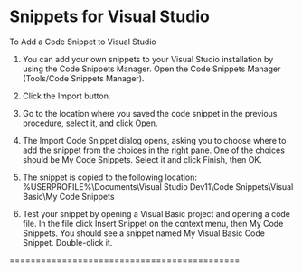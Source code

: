 Snippets for Visual Studio
============================================
To Add a Code Snippet to Visual Studio

1. You can add your own snippets to your Visual Studio installation by using the Code Snippets Manager. Open the Code Snippets Manager (Tools/Code Snippets Manager).

2. Click the Import button.

3. Go to the location where you saved the code snippet in the previous procedure, select it, and click Open.

4. The Import Code Snippet dialog opens, asking you to choose where to add the snippet from the choices in the right pane. One of the choices should be My Code Snippets. Select it and click Finish, then OK.

5. The snippet is copied to the following location:
%USERPROFILE%\Documents\Visual Studio Dev11\Code Snippets\Visual Basic\My Code Snippets

6. Test your snippet by opening a Visual Basic project and opening a code file. In the file click Insert Snippet on the context menu, then My Code Snippets. You should see a snippet named My Visual Basic Code Snippet. Double-click it.

============================================